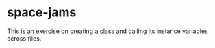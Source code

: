 # space-jams

This is an exercise on creating a class and calling its instance variables across files.
